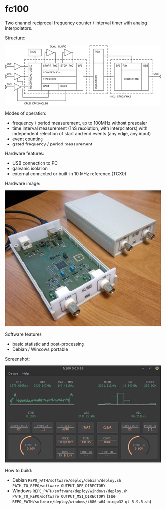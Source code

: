 # fc100

Two channel reciprocal frequency counter / interval timer with analog interpolators.

Structure:

![Image](/docs/structure.png)

Modes of operation:

- frequency / period measurement, up to 100MHz without prescaler
- time interval measurement (1nS resolution, with interpolators) with independent selection of start and end events (any edge, any input) 
- event counting
- gated frequency / period measurement

Hardware features:

- USB connection to PC
- galvanic isolation
- external connected or built-in 10 MHz reference (TCXO)

Hardware image:

![Image](/docs/hardware.png)

Software features:

- basic statistic and post-processing
- Debian / Windows portable

Screenshot:

![Image](/docs/software.png)

How to build:

- Debian `REPO_PATH/software/deploy/debian/deploy.sh PATH_TO_REPO/software OUTPUT_DEB_DIRECTORY`
- Windows `REPO_PATH/software/deploy/windows/deploy.sh PATH_TO_REPO/software OUTPUT_MSI_DIRECTORY` (see `REPO_PATH/software/deploy/windows/i686-w64-mingw32-qt-5.9.5.sh`)
